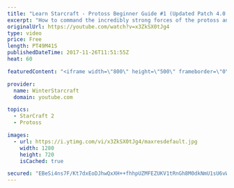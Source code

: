 ```yaml
---
title: "Learn Starcraft - Protoss Beginner Guide #1 (Updated Patch 4.0 FREE TO PLAY)"
excerpt: "How to command the incredibly strong forces of the protoss and cover weaknesses against the other inferior races. Updated for patch 4.0! This guide is not intended for COMPLETELY new players, but those who have played several games/campaign missions and grasp the very basics."
originalUrl: https://youtube.com/watch?v=x3ZkSX0tJg4
type: video
price: Free
length: PT49M41S
publishedDateTime: 2017-11-26T11:51:55Z
heat: 60

featuredContent: "<iframe width=\"800\" height=\"500\" frameborder=\"0\" src=\"https://www.youtube.com/embed/x3ZkSX0tJg4\" allow=\"accelerometer; autoplay; encrypted-media; gyroscope; picture-in-picture\" allowfullscreen></iframe>"

provider:
  name: WinterStarcraft
  domain: youtube.com

topics:
  - StarCraft 2
  - Protoss

images:
  - url: https://i.ytimg.com/vi/x3ZkSX0tJg4/maxresdefault.jpg
    width: 1280
    height: 720
    isCached: true

secured: "EBeSi4ns7F/Kt7dxEoDJhwQxXH++fhhpUZMFEZUKV1tRnGh8M0dkNmU1sU6vWocSQgTHMGuxoY9KMva8T5bFv5CYai4zNqieQhZKmcyYGoRVeG4b17hJlGf5fw7E5xFWdKWOwj0So7OlgnBv/fOfyAFZxT6K1tEc4qJqwf1bTkISx6XWE8Lp+2CqsTIAFhK5sm9Jc3rqxsD9IR9orKgbNAtz+Y8uFAU9Q5kYL+dcwP/Elv1DpGlKfQQAWxHqAHQkFOOPwpCG1qku3SQua51hHPnc8G6DKQaXoRz2/JP9AQcv1aSoEwOmfeEVng19Pjt5KAG52Kdf0qV0UQkRKMI0Ni4KuCXEsmPtPweZgBUtZ+GB3hds8O3/H+msLSjZigSs12gHVmvatQ1DjF9YIQFkvuvAigVmAADJ3u6o0RQhLAPm2smp5/YRJC5fgF9CLZct;xYIE9KF+7xpyRQH/D3Iovw=="
---
```


